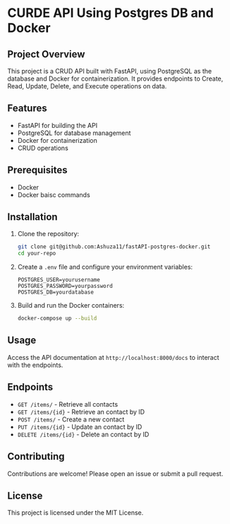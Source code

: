 # CURDE API Using Postgres DB and Docker

## Project Overview

This project is a CRUD API built with FastAPI, using PostgreSQL as the database and Docker for containerization. It provides endpoints to Create, Read, Update, Delete, and Execute operations on data.

## Features

- FastAPI for building the API
- PostgreSQL for database management
- Docker for containerization
- CRUD operations

## Prerequisites

- Docker
- Docker baisc commands

## Installation

1. Clone the repository:

   ```bash
   git clone git@github.com:Ashuza11/fastAPI-postgres-docker.git
   cd your-repo
   ```

2. Create a `.env` file and configure your environment variables:

   ```env
   POSTGRES_USER=yourusername
   POSTGRES_PASSWORD=yourpassword
   POSTGRES_DB=yourdatabase
   ```

3. Build and run the Docker containers:
   ```bash
   docker-compose up --build
   ```

## Usage

Access the API documentation at `http://localhost:8000/docs` to interact with the endpoints.

## Endpoints

- `GET /items/` - Retrieve all contacts
- `GET /items/{id}` - Retrieve an contact by ID
- `POST /items/` - Create a new contact
- `PUT /items/{id}` - Update an contact by ID
- `DELETE /items/{id}` - Delete an contact by ID

## Contributing

Contributions are welcome! Please open an issue or submit a pull request.

## License

This project is licensed under the MIT License.
